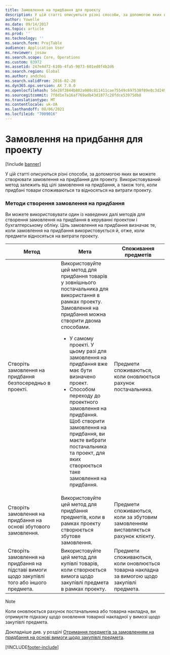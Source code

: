 ```yaml
---
title: Замовлення на придбання для проекту
description: У цій статті описуються різні способи, за допомогою яких ви можете створювати замовлення на придбання для проекту. Використовуваний метод залежить від цілі замовлення на придбання, а також того, коли придбані товари споживаються та відносяться на витрати проекту.
author: Yowelle
ms.date: 09/14/2017
ms.topic: article
ms.prod: ''
ms.technology: ''
ms.search.form: ProjTable
audience: Application User
ms.reviewer: josaw
ms.search.scope: Core, Operations
ms.custom: 83972
ms.assetid: 247e4d72-610b-4fa5-9873-601ed0f4b2d6
ms.search.region: Global
ms.author: andchoi
ms.search.validFrom: 2016-02-28
ms.dyn365.ops.version: AX 7.0.0
ms.openlocfilehash: 5de28f3844b802a980c811411cae75549c697538f89e8c3d2495ea171a188524
ms.sourcegitcommit: 7f8d1e7a16af769adb43d1877c28fdce53975db8
ms.translationtype: MT
ms.contentlocale: uk-UA
ms.lasthandoff: 08/06/2021
ms.locfileid: "7009016"
---
```

# <a name="purchase-orders-for-a-project"></a>Замовлення на придбання для проекту

[!include [banner](../includes/banner.md)]

У цій статті описуються різні способи, за допомогою яких ви можете створювати замовлення на придбання для проекту. Використовуваний метод залежить від цілі замовлення на придбання, а також того, коли придбані товари споживаються та відносяться на витрати проекту.

### <a name="methods-for-creating-a-purchase-order"></a>Методи створення замовлення на придбання

Ви можете використовувати один із наведених далі методів для створення замовлення на придбання в керуванні проектом і бухгалтерському обліку. Ціль замовлення на придбання визначає те, коли замовлення на придбання використовується й, отже, коли предмети відносяться на витрати проекту.

<table>
<colgroup>
<col width="33%" />
<col width="33%" />
<col width="33%" />
</colgroup>
<thead>
<tr class="header">
<th>Метод</th>
<th>Мета</th>
<th>Споживання предметів</th>
</tr>
</thead>
<tbody>
<tr class="odd">
<td>Створіть замовлення на придбання безпосередньо в проекті.</td>
<td>Використовуйте цей метод для придбання товарів у зовнішнього постачальника для використання в рамках проекту. Замовлення на придбання можна створити двома способами.
<ul>
<li>У самому проекті. У цьому разі для замовлення на придбання вже має бути визначено проект.</li>
<li>Способом переходу до проектного замовлення на придбання. Щоб створити замовлення на придбання, ви маєте вибрати постачальника та проект, для яких створюється таке замовлення на придбання.</li>
</ul></td>
<td>Предмети споживаються, коли оновлюється рахунок постачальника.</td>
</tr>
<tr class="even">
<td>Створіть замовлення на придбання на основі збутового замовлення.</td>
<td>Використовуйте цей метод для придбання предметів, коли в рамках проекту створюється збутове замовлення.</td>
<td>Предмети споживаються, коли за збутовим замовленням виставляється рахунок клієнту.</td>
</tr>
<tr class="odd">
<td>Створіть замовлення на придбання на підставі вимоги щодо закупівлі того або іншого предмета.</td>
<td>Використовуйте цей метод для купівлі товарів, коли створюється вимога щодо закупівлі предмета в рамках проекту.</td>
<td>Предмети споживаються, коли оновлюється товарна накладна за вимогою щодо закупівлі предмета.</td>
</tr>
</tbody>
</table>

> [!NOTE] 
> Коли оновлюється рахунок постачальника або товарна накладна, ви отримуєте підказку щодо оновлення товарної накладної у вимозі щодо закупівлі предмета.

Докладніше див. у розділі [Отримання предметів за замовленням на придбання на основі вимоги щодо закупівлі предмета](tasks/receive-items-purchase-order-item-requirement.md).



[!INCLUDE[footer-include](../includes/footer-banner.md)]